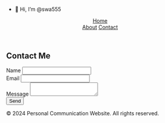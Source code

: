 - 👋 Hi, I’m @swa555
<!DOCTYPE html>
<html lang="en">
<head>
    <meta charset="UTF-8">
    <meta name="viewport" content="width=device-width, initial-scale=1.0">
    <title>Contact - Personal Communication Website</title>
    <link href="https://cdn.jsdelivr.net/npm/tailwindcss@2.2.19/dist/tailwind.min.css" rel="stylesheet">
</head>
<body class="bg-gray-100 text-gray-900">
    <header class="bg-blue-600 text-white p-4">
        <nav class="container mx-auto flex justify-between">
            <a href="index.html" class="text-xl font-bold">Home</a>
            <div>
                <a href="about.html" class="mx-2">About</a>
                <a href="contact.html" class="mx-2">Contact</a>
            </div>
        </nav>
    </header>
    <main class="container mx-auto p-4">
        <section class="max-w-md mx-auto bg-white p-6 rounded shadow-md">
            <h1 class="text-2xl font-bold mb-4">Contact Me</h1>
            <form id="contactForm">
                <div class="mb-4">
                    <label for="name" class="block text-gray-700">Name</label>
                    <input type="text" id="name" class="w-full p-2 border border-gray-300 rounded mt-1">
                </div>
                <div class="mb-4">
                    <label for="email" class="block text-gray-700">Email</label>
                    <input type="email" id="email" class="w-full p-2 border border-gray-300 rounded mt-1">
                </div>
                <div class="mb-4">
                    <label for="message" class="block text-gray-700">Message</label>
                    <textarea id="message" class="w-full p-2 border border-gray-300 rounded mt-1"></textarea>
                </div>
                <button type="submit" class="w-full bg-blue-600 text-white p-2 rounded">Send</button>
            </form>
        </section>
    </main>
    <footer class="bg-blue-600 text-white text-center p-4">
        &copy; 2024 Personal Communication Website. All rights reserved.
    </footer>
    <script src="scripts.js"></script>
</body>
</html>


<!---
swa555/swa555 is a ✨ special ✨ repository because its `README.md` (this file) appears on your GitHub profile.
You can click the Preview link to take a look at your changes.
--->
